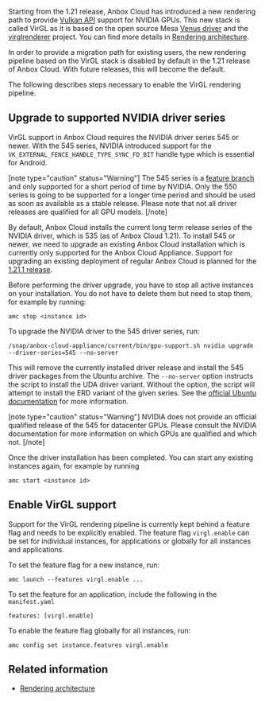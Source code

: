 Starting from the 1.21 release, Anbox Cloud has introduced a new rendering path to provide [Vulkan API](https://www.vulkan.org/) support for NVIDIA GPUs. This new stack is called VirGL as it is based on the open source Mesa [Venus driver](https://docs.mesa3d.org/drivers/venus.html) and the [virglrenderer](https://gitlab.freedesktop.org/virgl/virglrenderer) project. You can find more details in [Rendering architecture](https://discourse.ubuntu.com/t/35129).

In order to provide a migration path for existing users, the new rendering pipeline based on the VirGL stack is disabled by default in the 1.21 release of Anbox Cloud. With future releases, this will become the default.

The following describes steps necessary to enable the VirGL rendering pipeline.

## Upgrade to supported NVIDIA driver series

VirGL support in Anbox Cloud requires the NVIDIA driver series 545 or newer. With the 545 series, NVIDIA introduced support for the `VK_EXTERNAL_FENCE_HANDLE_TYPE_SYNC_FD_BIT` handle type which is essential for Android.

[note type="caution" status="Warning"]
The 545 series is a [feature branch](https://docs.nvidia.com/datacenter/tesla/drivers/index.html#comparison) and only supported for a short period of time by NVIDIA. Only the 550 series is going to be supported for a longer time period and should be used as soon as available as a stable release. Please note that not all driver releases are qualified for all GPU models.
[/note]

By default, Anbox Cloud installs the current long term release series of the NVIDIA driver, which is 535 (as of Anbox Cloud 1.21). To install 545 or newer, we need to upgrade an existing Anbox Cloud installation which is currently only supported for the Anbox Cloud Appliance. Support for upgrading an existing deployment of regular Anbox Cloud is planned for the [1.21.1 release](https://discourse.ubuntu.com/t/19359).

Before performing the driver upgrade, you have to stop all active instances on your installation. You do not have to delete them but need to stop them, for example by running:

    amc stop <instance id>

To upgrade the NVIDIA driver to the 545 driver series, run:

    /snap/anbox-cloud-appliance/current/bin/gpu-support.sh nvidia upgrade --driver-series=545 --no-server

This will remove the currently installed driver release and install the 545 driver packages from the Ubuntu archive. The `--no-server` option instructs the script to install the UDA driver variant. Without the option, the script will attempt to install the ERD variant of the given series. See the [official Ubuntu documentation](https://help.ubuntu.com/community/NvidiaDriversInstallation) for more information.

[note type="caution" status="Warning"]
NVIDIA does not provide an official qualified release of the 545 for datacenter GPUs. Please consult the NVIDIA documentation for more information on which GPUs are qualified and which not.
[/note]

Once the driver installation has been completed. You can start any existing instances again, for example by running

    amc start <instance id>

## Enable VirGL support

Support for the VirGL rendering pipeline is currently kept behind a feature flag and needs to be explicitly enabled. The feature flag `virgl.enable` can be set for individual instances, for applications or globally for all instances and applications.

To set the feature flag for a new instance, run:

    amc launch --features virgl.enable ...

To set the feature for an application, include the following in the `manifest.yaml`

    features: [virgl.enable]

To enable the feature flag globally for all instances, run:

    amc config set instance.features virgl.enable

## Related information

* [Rendering architecture](https://discourse.ubuntu.com/t/35129)
